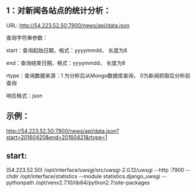 1：对新闻各站点的统计分析：
------------------------
URL: http://54.223.52.50:7900/news/api/data.json

查询字符串参数：

start：查询起始日期，格式：yyyymmdd， 长度为8

end：查询结束日期，格式：yyyymmdd， 长度为8

rtype：查询数据来源：1 为分析后从Mongo数据库查询， 0为新闻抓取后分析前查询

响应格式：json

示例：
-----
http://54.223.52.50:7900/news/api/data.json?start=20160420&end=20160421&rtype=1

start:
------
(54.223.52.50)
/opt/interface/uwsgi/src/uwsgi-2.0.12/uwsgi --http :7900 --chdir /opt/interface/statistics --module statistics.django_uwsgi --pythonpath /opt/venv2.7.10/lib64/python2.7/site-packages
